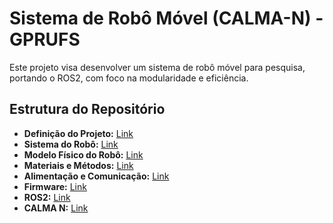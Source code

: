 # Sistema de Robô Móvel (CALMA-N) - GPRUFS
Este projeto visa desenvolver um sistema de robô móvel para pesquisa, portando o ROS2, com foco na modularidade e eficiência.

## Estrutura do Repositório
- **Definição do Projeto:** [Link](docs/definicao_projeto.md)
- **Sistema do Robô:** [Link](docs/sistema_robo/descricao_etapas.md)
- **Modelo Físico do Robô:** [Link](docs/modelo_fisico/estrutura.md)
- **Materiais e Métodos:** [Link](docs/materiais_metodos.md)
- **Alimentação e Comunicação:** [Link](docs/alimentacao_comunicacao/descricao_perifericos.md)
- **Firmware:** [Link](docs/firmware/codigos/)
- **ROS2:** [Link](docs/ros2/referencia_git.md)
- **CALMA N:** [Link](docs/calma_n/robô_pronto.md)
